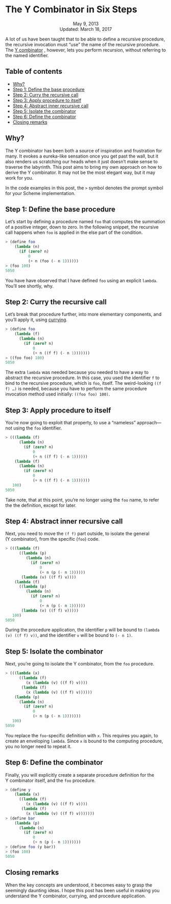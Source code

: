 The Y Combinator in Six Steps
=============================

<center>May 9, 2013</center>
<center>Updated: March 18, 2017</center>

A lot of us have been taught that to be able to define a recursive
procedure, the recursive invocation must “use” the name of the
recursive procedure. The
[Y combinator](http://en.wikipedia.org/wiki/Fixed-point_combinator#Y_combinator)
, however, lets you perform recursion, without referring to the named
identifier.


## Table of contents

* [Why?](#why)
* [Step 1: Define the base procedure](#base)
* [Step 2: Curry the recursive call](#curry)
* [Step 3: Apply procedure to itself](#self)
* [Step 4: Abstract inner recursive call](#abstractinner)
* [Step 5: Isolate the combinator](#isolate)
* [Step 6: Define the combinator](#define)
* [Closing remarks](#closing)


## Why? <a name="why"></a>

The Y combinator has been both a source of inspiration and frustration
for many. It evokes a eureka-like sensation once you get past the
wall, but it also renders us scratching our heads when it just
doesn’t make sense to traverse the labyrinth. This post aims to bring
my own approach on how to derive the Y combinator. It may not be the
most elegant way, but it may work for you.

In the code examples in this post, the `>` symbol denotes the prompt
symbol for your Scheme implementation.


## Step 1: Define the base procedure <a name="base"></a>

Let’s start by defining a procedure named `foo` that computes the
summation of a positive integer, down to zero. In the following
snippet, the recursive call happens when `foo` is applied in the else
part of the condition.

```scheme
> (define foo
    (lambda (n)
      (if (zero? n)
          0
          (+ n (foo (- n 1))))))
> (foo 100)
5050
```

You have have observed that I have defined `foo` using an explicit
`lambda`. You’ll see shortly, why.


## Step 2: Curry the recursive call <a name="curry"></a>

Let’s break that procedure further, into more elementary components,
and you’ll apply it, using [currying](https://en.wikipedia.org/wiki/Currying).

```scheme
> (define foo
    (lambda (f)
      (lambda (n)
        (if (zero? n)
            0
            (+ n ((f f) (- n 1)))))))
> ((foo foo) 100)
5050
```

The extra `lambda` was needed because you needed to have a way to
abstract the recursive procedure. In this case, you used the
identifier `f` to bind to the recursive procedure, which is `foo`,
itself. The weird-looking `((f f) …)` is needed, because you have to
perform the same procedure invocation method used initially:
`((foo foo) 100)`.


## Step 3: Apply procedure to itself <a name="self"></a>

You’re now going to exploit that property, to use a “nameless”
approach—not using the `foo` identifier.

```scheme
> (((lambda (f)
      (lambda (n)
        (if (zero? n)
            0
            (+ n ((f f) (- n 1))))))
    (lambda (f)
      (lambda (n)
        (if (zero? n)
            0
            (+ n ((f f) (- n 1)))))))
   100)
5050
```

Take note, that at this point, you’re no longer using the `foo` name,
to refer the the definition, except for later.


## Step 4: Abstract inner recursive call <a name="abstractinner"></a>

Next, you need to move the `(f f)` part outside, to isolate the general
(Y combinator), from the specific (`foo`) code.

```scheme
> (((lambda (f)
      ((lambda (p)
         (lambda (n)
           (if (zero? n)
               0
               (+ n (p (- n 1))))))
       (lambda (v) ((f f) v))))
    (lambda (f)
      ((lambda (p)
         (lambda (n)
           (if (zero? n)
               0
               (+ n (p (- n 1))))))
       (lambda (v) ((f f) v)))))
   100)
5050
```

During the procedure application, the identifier `p` will be bound to
`(lambda (v) ((f f) v))`, and the identifier `v` will be bound to `(- n 1)`.


## Step 5: Isolate the combinator <a name="isolate"></a>

Next, you’re going to isolate the Y combinator, from the `foo`
procedure.

```scheme
> (((lambda (x)
      ((lambda (f)
         (x (lambda (v) ((f f) v))))
       (lambda (f)
         (x (lambda (v) ((f f) v))))))
    (lambda (p)
      (lambda (n)
        (if (zero? n)
            0
            (+ n (p (- n 1)))))))
   100)
5050
```

You replace the `foo`-specific definition with `x`. This requires you
again, to create an enveloping `lambda`. Since `x` is bound to the
computing procedure, you no longer need to repeat it.


## Step 6: Define the combinator <a name="define"></a>

Finally, you will explicitly create a separate procedure definition
for the Y combinator itself, and the `foo` procedure.

```scheme
> (define y
    (lambda (x)
      ((lambda (f)
         (x (lambda (v) ((f f) v))))
       (lambda (f)
         (x (lambda (v) ((f f) v)))))))
> (define bar
    (lambda (p)
      (lambda (n)
        (if (zero? n)
            0
            (+ n (p (- n 1)))))))
> (define foo (y bar))
> (foo 100)
5050
```


## Closing remarks <a name="closing"></a>

When the key concepts are understood, it becomes easy to grasp the
seemingly daunting ideas. I hope this post has been useful in making
you understand the Y combinator, currying, and procedure application.
